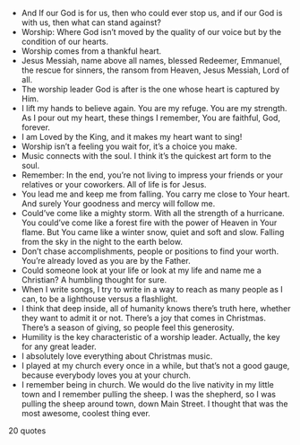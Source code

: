  - And If our God is for us, then who could ever stop us, and if our God is with us, then what can stand against?
 - Worship: Where God isn’t moved by the quality of our voice but by the condition of our hearts.
 - Worship comes from a thankful heart.
 - Jesus Messiah, name above all names, blessed Redeemer, Emmanuel, the rescue for sinners, the ransom from Heaven, Jesus Messiah, Lord of all.
 - The worship leader God is after is the one whose heart is captured by Him.
 - I lift my hands to believe again. You are my refuge. You are my strength. As I pour out my heart, these things I remember, You are faithful, God, forever.
 - I am Loved by the King, and it makes my heart want to sing!
 - Worship isn’t a feeling you wait for, it’s a choice you make.
 - Music connects with the soul. I think it’s the quickest art form to the soul.
 - Remember: In the end, you’re not living to impress your friends or your relatives or your coworkers. All of life is for Jesus.
 - You lead me and keep me from falling. You carry me close to Your heart. And surely Your goodness and mercy will follow me.
 - Could’ve come like a mighty storm. With all the strength of a hurricane. You could’ve come like a forest fire with the power of Heaven in Your flame. But You came like a winter snow, quiet and soft and slow. Falling from the sky in the night to the earth below.
 - Don’t chase accomplishments, people or positions to find your worth. You’re already loved as you are by the Father.
 - Could someone look at your life or look at my life and name me a Christian? A humbling thought for sure.
 - When I write songs, I try to write in a way to reach as many people as I can, to be a lighthouse versus a flashlight.
 - I think that deep inside, all of humanity knows there’s truth here, whether they want to admit it or not. There’s a joy that comes in Christmas. There’s a season of giving, so people feel this generosity.
 - Humility is the key characteristic of a worship leader. Actually, the key for any great leader.
 - I absolutely love everything about Christmas music.
 - I played at my church every once in a while, but that’s not a good gauge, because everybody loves you at your church.
 - I remember being in church. We would do the live nativity in my little town and I remember pulling the sheep. I was the shepherd, so I was pulling the sheep around town, down Main Street. I thought that was the most awesome, coolest thing ever.

20 quotes